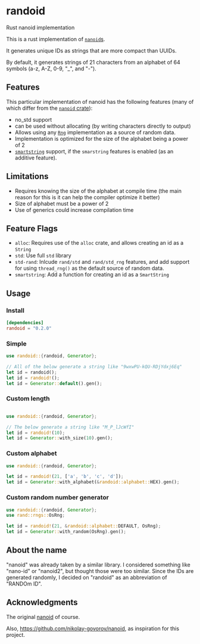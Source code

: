 # randoid
Rust nanoid implementation

This is a rust implementation of [`nanoid`s](https://github.com/ai/nanoid).

It generates unique IDs as strings that are more compact than UUIDs.

By default, it generates strings of 21 characters from an alphabet of 64 symbols
(a-z, A-Z, 0-9, "_", and "-").

## Features

This particular implementation of nanoid has the following features (many of which differ from the [`nanoid` crate](https://github.com/nikolay-govorov/nanoid)):

- no_std support
- can be used without allocating (by writing characters directly to output)
- Allows using any [`Rng`](https://docs.rs/rand/latest/rand/trait.Rng.html) implementation as a source of random data.
- Implementation is optimized for the size of the alphabet being a power of 2
- [`smartstring`](https://crates.io/crates/smartstring) support, if the `smarstring` features is enabled (as an additive feature).

## Limitations

- Requires knowing the size of the alphabet at compile time (the main reason for this is it can help the compiler optimize it better)
- Size of alphabet must be a power of 2
- Use of generics could increase compilation time


## Feature Flags

- `alloc`: Requires use of the `alloc` crate, and allows creating an id as a `String`
- `std`: Use full `std` library
- `std-rand`: Inlcude `rand/std` and `rand/std_rng` features, and add support for using `thread_rng()` as the default source of random data.
- `smartstring`: Add a function for creating an id as a `SmartString`

## Usage

### Install

```toml
[dependencies]
randoid = "0.2.0"
```

### Simple

```rust
use randoid::{randoid, Generator};

// All of the below generate a string like "9wxwPU-kQU-RDjYdxj6Eq"
let id = randoid();
let id = randoid!();
let id = Generator::default().gen();
```

### Custom length

```rust

use randoid::{randoid, Generator};

// The below generate a string like "M_P_lJcWfI"
let id = randoid!(10);
let id = Generator::with_size(10).gen();
```

### Custom alphabet

```rust
use randoid::{randoid, Generator};

let id = randoid!(21, ['a', 'b', 'c', 'd']);
let id = Generator::with_alphabet(&randoid::alphabet::HEX).gen();
```

### Custom random number generator

```rust
use randoid::{randoid, Generator};
use rand::rngs::OsRng;

let id = randoid!(21, &randoid::alphabet::DEFAULT, OsRng);
let id = Generator::with_random(OsRng).gen();
```

## About the name

"nanoid" was already taken by a similar library. I considered something like "nano-id" or "nanoid2",
but thought those were too similar. Since the IDs are generated randomly, I decided on "randoid" as
an abbreviation of "RANDOm ID".

## Acknowledgments

The original [nanoid](https://github.com/ai/nanoid) of course.

Also, <https://github.com/nikolay-govorov/nanoid>, as inspiration for this project.
